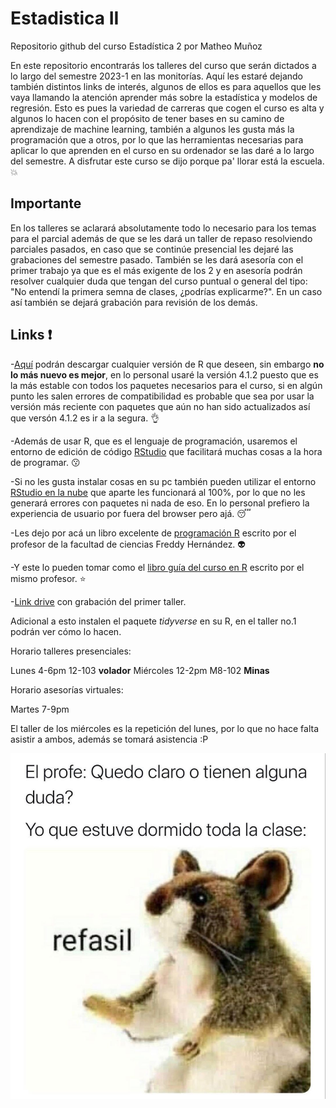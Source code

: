 # Estadistica II
Repositorio github del curso Estadística 2 por Matheo Muñoz

En este repositorio encontrarás los talleres del curso que serán dictados a lo largo del semestre 2023-1 en las monitorías. Aquí les estaré dejando también distintos links de interés, algunos de ellos es para aquellos que les vaya llamando la atención aprender más sobre la estadística y  modelos de regresión. Esto es pues la variedad de carreras que cogen el curso es alta y algunos lo hacen con el propósito de tener bases en su camino de aprendizaje de machine learning, también a algunos les gusta más la programación que a otros, por lo que las herramientas necesarias para aplicar lo que aprenden en el curso en su ordenador se las daré a lo largo del semestre. A disfrutar este curso se dijo porque pa' llorar está la escuela. :boom:


## Importante

En los talleres se aclarará absolutamente todo lo necesario para los temas para el parcial además de que se les dará un taller de repaso resolviendo parciales pasados, en caso que se continúe presencial les dejaré las grabaciones del semestre pasado. También se les dará asesoría con el primer trabajo ya que es el más exigente de los 2 y en asesoría podrán resolver cualquier duda que tengan del curso puntual o general del tipo: "No entendí la primera semna de clases, ¿podrías explicarme?". En un caso así también se dejará grabación para revisión de los demás.

## Links :exclamation:

-[Aquí](https://cran.r-project.org/bin/windows/base/old/) podrán descargar cualquier versión de R que deseen, sin embargo **no lo más nuevo es mejor**, en lo personal usaré la versión 4.1.2 puesto que es la más estable con todos los paquetes necesarios para el curso, si en algún punto les salen errores de compatibilidad es probable que sea por usar la versión más reciente con paquetes que aún no han sido actualizados así que versón 4.1.2 es ir a la segura. :ok_hand:

-Además de usar R, que es el lenguaje de programación, usaremos el entorno de edición de código [RStudio](https://posit.co/download/rstudio-desktop/) que facilitará muchas cosas a la hora de programar. :kissing:

-Si no les gusta instalar cosas en su pc también pueden utilizar el entorno [RStudio en la nube](https://login.rstudio.cloud/login?redirect=%2F) que aparte les funcionará al 100%, por lo que no les generará errores con paquetes ni nada de eso. En lo personal prefiero la experiencia de usuario por fuera del browser pero ajá. :sleeping:

-Les dejo por acá un libro excelente de [programación R](https://fhernanb.github.io/Manual-de-R/) escrito por el profesor de la facultad de ciencias Freddy Hernández. :alien:

-Y este lo pueden tomar como el [libro guía del curso en R](https://fhernanb.github.io/libro_regresion/) escrito por el mismo profesor. :star:

-[Link drive](https://drive.google.com/drive/folders/1PEZPU11apww2Hh52lmKklUcHCxLMqGLJ?usp=share_link) con grabación del primer taller.

Adicional a esto instalen el paquete *tidyverse* en su R, en el taller no.1 podrán ver cómo lo hacen.

Horario talleres presenciales:

Lunes 4-6pm 12-103 **volador**
Miércoles 12-2pm M8-102 **Minas**

Horario asesorías virtuales:

Martes 7-9pm 

El taller de los miércoles es la repetición del lunes, por lo que no hace falta asistir a ambos, además se tomará asistencia :P




![ratoncito](meme.jpg)